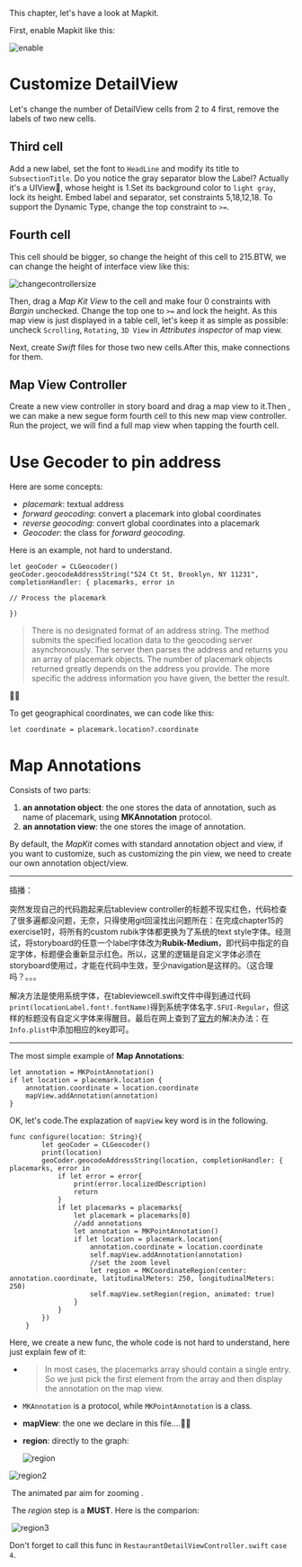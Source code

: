 This chapter, let's have a look at Mapkit.

First, enable Mapkit like this:

![enable](graph/enable.png)

# Customize DetailView

Let's change the number of DetailView cells from 2 to 4 first, remove the labels of two new cells.

## Third cell

Add a new label, set the font to `HeadLine` and modify its title to `SubsectionTitle`. Do you notice the gray separator blow the Label? Actually it's a UIView🤣, whose height is 1.Set its background color to `light gray`, lock its height. Embed label and separator, set constraints 5,18,12,18. To support the Dynamic Type, change the top constraint to `>=`.

## Fourth cell

This cell should be bigger, so change the height of this cell to 215.BTW, we can change the height of interface view like this:

![changecontrollersize](graph/changecontrollersize.png)

Then, drag a *Map Kit View* to the cell and make four 0 constraints with *Bargin* unchecked. Change the top one to `>=` and lock the height. As this map view is just displayed in a table cell, let's keep it as simple as possible: uncheck `Scrolling`, `Rotating`, `3D View` in *Attributes inspector* of map view.

Next, create *Swift* files for those two new cells.After this, make connections for them.

## Map View Controller

Create a new view controller in story board and drag a map view to it.Then , we can make a new segue form fourth cell to this new map view controller. Run the project, we will find a full map view when tapping the fourth cell.

# Use Gecoder to pin address

Here are some concepts:

* *placemark*: textual address
* *forward geocoding*: convert a placemark into global coordinates
* *reverse geocoding*: convert global coordinates into a placemark
* *Geocoder*: the class for *forward geocoding*.

Here is an example, not hard to understand.

```sw
let geoCoder = CLGeocoder()
geoCoder.geocodeAddressString("524 Ct St, Brooklyn, NY 11231", completionHandler: { placemarks, error in

// Process the placemark

})
```

> There is no designated format of an address string. The method submits the specified location data to the geocoding server asynchronously. The server then parses the address and returns you an array of placemark objects. The number of placemark objects returned greatly depends on the address you provide. The more specific the address information you have given, the better the result.

🐂🍺

To get geographical coordinates, we can code like this:

```sw
let coordinate = placemark.location?.coordinate
```

# Map Annotations

Consists of two parts:

1. **an annotation object**: the one stores the data of annotation, such as name of placemark, using **MKAnnotation** protocol.
2. **an annotation view**: the one stores the image of annotation.

By default, the *MapKit* comes with standard annotation object and view, if you want to customize, such as customizing the pin view, we need to create our own annotation object/view.

---

插播：

突然发现自己的代码跑起来后tableview controller的标题不现实红色，代码检查了很多遍都没问题，无奈，只得使用git回滚找出问题所在：在完成chapter15的exercise1时，将所有的custom rubik字体都更换为了系统的text style字体。经测试，将storyboard的任意一个label字体改为**Rubik-Medium**，即代码中指定的自定字体，标题便会重新显示红色。所以，这里的逻辑是自定义字体必须在storyboard使用过，才能在代码中生效，至少navigation是这样的。（这合理吗？。。。

解决方法是使用系统字体，在tableviewcell.swift文件中得到通过代码`print(locationLabel.font!.fontName)`得到系统字体名字`.SFUI-Regular`，但这样的标题没有自定义字体来得醒目。最后在网上查到了[官方](https://developer.apple.com/documentation/uikit/text_display_and_fonts/adding_a_custom_font_to_your_app)的解决办法：在`Info.plist`中添加相应的key即可。

---

The most simple example of **Map Annotations**:

```sw
let annotation = MKPointAnnotation()
if let location = placemark.location {
    annotation.coordinate = location.coordinate
    mapView.addAnnotation(annotation)
} 
```

OK, let's code.The explazation of `mapView` key word is in the following.

```sw
func configure(location: String){
        let geoCoder = CLGeocoder()
        print(location)
        geoCoder.geocodeAddressString(location, completionHandler: { placemarks, error in
            if let error = error{
                print(error.localizedDescription)
                return
            }
            if let placemarks = placemarks{
                let placemark = placemarks[0]
                //add annotations
                let annotation = MKPointAnnotation()
                if let location = placemark.location{
                    annotation.coordinate = location.coordinate
                    self.mapView.addAnnotation(annotation)
                    //set the zoom level
                    let region = MKCoordinateRegion(center: annotation.coordinate, latitudinalMeters: 250, longitudinalMeters: 250)
                    self.mapView.setRegion(region, animated: true)
                }
            }
        })
    }
```

Here, we create a new func, the whole code is not hard to understand, here just explain few of it:

* > In most cases, the placemarks array should contain a single entry. So we just pick the first element from the array and then display the annotation on the map view.
  >

* `MKAnnotation` is a protocol, while `MKPointAnnotation` is a class.

* **mapView**: the one we declare in this file....🤦‍♂️

* **region**: directly to the graph:

  ![region](graph/region.png)

![region2](graph/region2.png)

​		The animated par aim for zooming .

​		The *region* step is a **MUST**. Here is the comparion:

​	![region3](graph/region3.jpg)

Don't forget to call this func in `RestaurantDetailViewController.swift` `case 4`.

